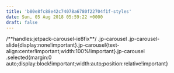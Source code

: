 ```yaml
---
title: 'b80e8fc88e42c74078a6780f22704f1f-styles'
date: Sun, 05 Aug 2018 05:59:22 +0000
draft: false
---
```


/\*\*handles:jetpack-carousel-ie8fix\*\*/ .jp-carousel .jp-carousel-slide{display:none!important}.jp-carousel{text-align:center!important;width:100%!important}.jp-carousel .selected{margin:0 auto;display:block!important;width:auto;position:relative!important}